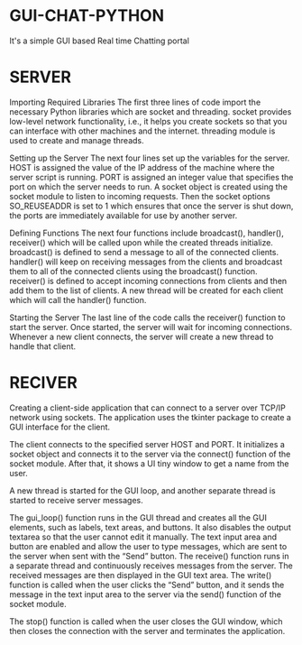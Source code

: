 # GUI-CHAT-PYTHON
It's a simple GUI based Real time Chatting portal

# SERVER
Importing Required Libraries
The first three lines of code import the necessary Python libraries which are socket and threading. socket provides low-level network 
functionality, i.e., it helps you create sockets so that you can interface with other machines and the internet. threading module is used to create and manage threads.

Setting up the Server
The next four lines set up the variables for the server. HOST is assigned the value of the IP address of the machine where the server script is running. PORT is assigned an integer value that specifies the port on which the server needs to run. A socket object is created using the socket module to listen to incoming requests. Then the socket options SO_REUSEADDR is set to 1 which ensures that once the server is shut down, the ports are immediately available for use by another server.

Defining Functions
The next four functions include broadcast(), handler(), receiver() which will be called upon while the created threads initialize.
broadcast() is defined to send a message to all of the connected clients.
handler() will keep on receiving messages from the clients and broadcast them to all of the connected clients using the broadcast() function.
receiver() is defined to accept incoming connections from clients and then add them to the list of clients. A new thread will be created for each client which will call the handler() function.

Starting the Server
The last line of the code calls the receiver() function to start the server. Once started, the server will wait for incoming connections. Whenever a new client connects, the server will create a new thread to handle that client.

# RECIVER

Creating a client-side application that can connect to a server over TCP/IP network using sockets. The application uses the tkinter package to create a GUI interface for the client.

The client connects to the specified server HOST and PORT. It initializes a socket object and connects it to the server via the connect() function of the socket module. After that, it shows a UI tiny window to get a name from the user.

A new thread is started for the GUI loop, and another separate thread is started to receive server messages.

The gui_loop() function runs in the GUI thread and creates all the GUI elements, such as labels, text areas, and buttons. It also disables the output textarea so that the user cannot edit it manually. 
The text input area and button are enabled and allow the user to type messages, which are sent to the server when sent with the “Send” button.
The receive() function runs in a separate thread and continuously receives messages from the server. The received messages are then displayed in the GUI text area.
The write() function is called when the user clicks the “Send” button, and it sends the message in the text input area to the server via the send() function of the socket module.

The stop() function is called when the user closes the GUI window, which then closes the connection with the server and terminates the application.
